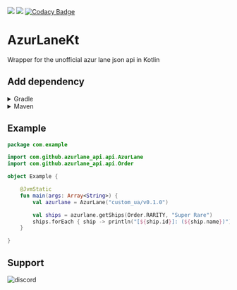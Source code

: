 [![](https://jitpack.io/v/azurlane-api/AzurLaneKt.svg)](https://jitpack.io/#azurlane-api/AzurLaneKt)
[![](https://jitci.com/gh/KurozeroPB/AzurLaneKt/svg)](https://jitci.com/gh/KurozeroPB/AzurLaneKt)
[![Codacy Badge](https://api.codacy.com/project/badge/Grade/cd784d3ff0e2472eb429bcad34fbdd66)](https://www.codacy.com/manual/KurozeroPB/AzurLaneKt?utm_source=github.com&amp;utm_medium=referral&amp;utm_content=KurozeroPB/AzurLaneKt&amp;utm_campaign=Badge_Grade)

# AzurLaneKt
Wrapper for the unofficial azur lane json api in Kotlin

## Add dependency

<details><summary>Gradle</summary>

```kotlin
repositories {
    maven(url = "https://jitpack.io")
}
```

```kotlin
dependencies {
    implementation("com.github.azurlane-api:AzurLaneKt:Tag")
}
```
</details>

<details><summary>Maven</summary>

```xml
<repositories>
    <repository>
        <id>jitpack.io</id>
        <url>https://jitpack.io</url>
    </repository>
</repositories>
```

```xml
<dependency>
    <groupId>com.github.azurlane-api</groupId>
    <artifactId>AzurLaneKt</artifactId>
    <version>Tag</version>
</dependency>
```
</details>

## Example
```kotlin
package com.example

import com.github.azurlane_api.api.AzurLane
import com.github.azurlane_api.api.Order

object Example {

    @JvmStatic
    fun main(args: Array<String>) {
        val azurlane = AzurLane("custom_ua/v0.1.0")

        val ships = azurlane.getShips(Order.RARITY, "Super Rare")
        ships.forEach { ship -> println("[${ship.id}]: (${ship.name})") }
    }

}
```

## Support
![discord](https://discordapp.com/api/v6/guilds/240059867744698368/widget.png?style=banner2)
